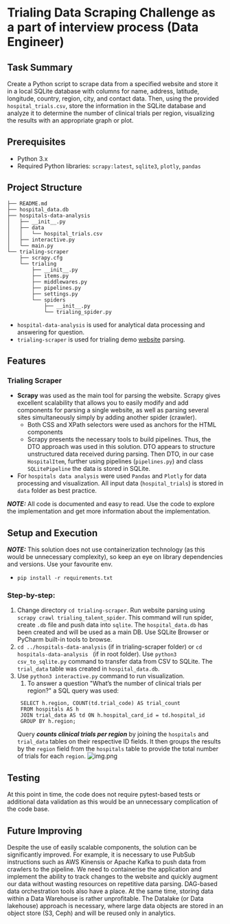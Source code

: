 # Trialing Data Scraping Challenge as a part of interview process (Data Engineer)
## Task Summary

Create a Python script to scrape data from a specified website and store it in a local SQLite database with columns for name, address, latitude, longitude, country, region, city, and contact data. Then, using the provided `hospital_trials.csv`, store the information in the SQLite database and analyze it to determine the number of clinical trials per region, visualizing the results with an appropriate graph or plot.

## Prerequisites

- Python 3.x
- Required Python libraries: `scrapy:latest`, `sqlite3`, `plotly`, `pandas`

## Project Structure 
```
├── README.md
├── hospital_data.db
├── hospitals-data-analysis
│   ├── __init__.py
│   ├── data
│   │   └── hospital_trials.csv
│   ├── interactive.py
│   └── main.py
└── trialing-scraper
    ├── scrapy.cfg
    └── trialing
        ├── __init__.py
        ├── items.py
        ├── middlewares.py
        ├── pipelines.py
        ├── settings.py
        └── spiders
            ├── __init__.py
            └── trialing_spider.py
```
- `hospital-data-analysis` is used for analytical data processing and answering for question.
- `trialing-scraper` is used for trialing demo [website](http://trialing-talent.s3-website-eu-west-1.amazonaws.com/) parsing.

## Features
### Trialing Scraper
- **Scrapy** was used as the main tool for parsing the website. Scrapy gives excellent scalability that allows you to easily modify and add components for parsing a single website, as well as parsing several sites simultaneously simply by adding another spider (crawler).
  - Both CSS and XPath selectors were used as anchors for the HTML components
  - Scrapy presents the necessary tools to build pipelines. Thus, the DTO approach was used in this solution. DTO appears to structure unstructured data received during parsing. Then DTO, in our case `HospitalItem`, further using pipelines (`pipelines.py`) and class `SQLitePipeline` the data is stored in SQLite.
- For `hospitals data analysis` were used `Pandas` and `Plotly` for data processing and visualization. All input data (`hospital_trials`) is stored in `data` folder as best practice. 

**_NOTE:_** All code is documented and easy to read. Use the code to explore the implementation and get more information about the implementation.
## Setup and Execution
**_NOTE:_** This solution does not use containerization technology (as this would be unnecessary complexity), so keep an eye on library dependencies and versions. Use your favourite env.
- `pip install -r requirements.txt`
### Step-by-step:
1) Change directory `cd trialing-scraper`. Run website parsing using `scrapy crawl trialing_talent_spider`. This command will run spider, create `.db` file and push data into `sqlite`. The `hospital_data.db` has been created and will be used as a main DB. Use SQLite Browser or PyCharm built-in tools to browse.
2) `cd ../hospitals-data-analysis` (if in trialing-scraper folder) or `cd hospitals-data-analysis ` (if in root folder). Use `python3 csv_to_sqlite.py` command to transfer data from CSV to SQLite. The `trial_data` table was created in `hospital_data.db`.
3) Use `python3 interactive.py` command to run visualization. 
   1) To answer a question "What’s the number of clinical trials per region?" a SQL query was used:
   ```sqlite
    SELECT h.region, COUNT(td.trial_code) AS trial_count
    FROM hospitals AS h
    JOIN trial_data AS td ON h.hospital_card_id = td.hospital_id
    GROUP BY h.region;
    ```
    Query **_counts clinical trials per region_** by joining the `hospitals` and `trial_data` tables on their respective ID fields. It then groups the results by the `region` field from the `hospitals` table to provide the total number of trials for each `region`.
![img.png](static/img.png)

## Testing
At this point in time, the code does not require pytest-based tests or additional data validation as this would be an unnecessary complication of the code base.

## Future Improving
Despite the use of easily scalable components, the solution can be significantly improved. For example, it is necessary to use PubSub instructions such as AWS Kinensis or Apache Kafka to push data from crawlers to the pipeline. We need to containerise the application and implement the ability to track changes to the website and quickly augment our data without wasting resources on repetitive data parsing.
DAG-based data orchestration tools also have a place. At the same time, storing data within a Data Warehouse is rather unprofitable. The Datalake (or Data lakehouse) approach is necessary, where large data objects are stored in an object store (S3, Ceph) and will be reused only in analytics.